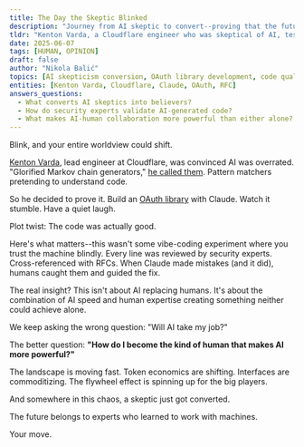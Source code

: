 ```yaml
---
title: The Day the Skeptic Blinked
description: "Journey from AI skeptic to convert--proving that the future belongs to experts who learned to work with machines."
tldr: "Kenton Varda, a Cloudflare engineer who was skeptical of AI, tested Claude by building an OAuth library. The code was surprisingly good, leading him to realize the power isn't in AI replacing humans, but in the combination of AI speed and human expertise."
date: 2025-06-07
tags: [HUMAN, OPINION]
draft: false
author: "Nikola Balić"
topics: [AI skepticism conversion, OAuth library development, code quality, security review, expert-AI collaboration]
entities: [Kenton Varda, Cloudflare, Claude, OAuth, RFC]
answers_questions:
  - What converts AI skeptics into believers?
  - How do security experts validate AI-generated code?
  - What makes AI-human collaboration more powerful than either alone?
---
```


Blink, and your entire worldview could shift.

[Kenton Varda](https://x.com/KentonVarda), lead engineer at Cloudflare, was convinced AI was overrated. "Glorified Markov chain generators," [he called them](https://github.com/cloudflare/workers-oauth-provider/?tab=readme-ov-file#written-using-claude). Pattern matchers pretending to understand code.

So he decided to prove it. Build an [OAuth library](https://github.com/cloudflare/workers-oauth-provider/?tab=readme-ov-file#written-using-claude) with Claude. Watch it stumble. Have a quiet laugh.

Plot twist: The code was actually good.

Here's what matters--this wasn't some vibe-coding experiment where you trust the machine blindly. Every line was reviewed by security experts. Cross-referenced with RFCs. When Claude made mistakes (and it did), humans caught them and guided the fix.

The real insight? This isn't about AI replacing humans. It's about the combination of AI speed and human expertise creating something neither could achieve alone.

We keep asking the wrong question: "Will AI take my job?"

The better question: **"How do I become the kind of human that makes AI more powerful?"**

The landscape is moving fast. Token economics are shifting. Interfaces are commoditizing. The flywheel effect is spinning up for the big players.

And somewhere in this chaos, a skeptic just got converted.

The future belongs to experts who learned to work with machines.

Your move.